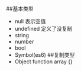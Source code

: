 ##基本类型
- null 表示空值
- undefined 定义了没复制
- string
- number
- bool
- Symbol(es6)
##复制类型
- Object
function array {}